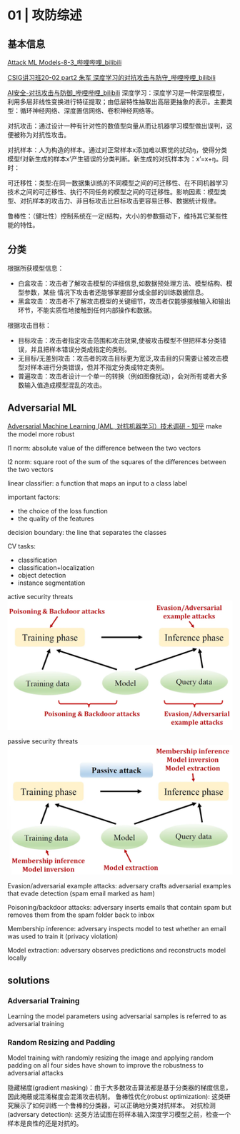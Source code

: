 # 01 | 攻防综述
## 基本信息
[Attack ML Models-8-3\_哔哩哔哩\_bilibili](https://www.bilibili.com/video/BV1pb41177Qg?p=3)

[CSIG讲习班20-02 part2 朱军 深度学习的对抗攻击与防守\_哔哩哔哩\_bilibili](https://www.bilibili.com/video/BV1aa4y147dg/)


[AI安全-对抗攻击与防御\_哔哩哔哩\_bilibili](https://www.bilibili.com/video/BV1Z14y177cF/)
深度学习：深度学习是一种深层模型，利用多层非线性变换进行特征提取；由低层特性抽取出高层更抽象的表示。主要类型：循环神经网络、深度置信网络、卷积神经网络等。

对抗攻击：通过设计一种有针对性的数值型向量从而让机器学习模型做出误判，这便被称为对抗性攻击。

对抗样本：人为构造的样本。通过对正常样本x添加难以察觉的扰动ŋ，使得分类模型f对新生成的样本x’产生错误的分类判断。新生成的对抗样本为：x’=x+ŋ。同时：

可迁移性：类型:在同一数据集训练的不同模型之间的可迁移性、在不同机器学习技术之间的可迁移性、执行不同任务的模型之间的可迁移性。影响因素：模型类型、对抗样本的攻击力、非目标攻击比目标攻击更容易迁移、数据统计规律。

鲁棒性：（健壮性）控制系统在一定(结构，大小)的参数摄动下，维持其它某些性能的特性。

## 分类

根据所获模型信息：

- 白盒攻击：攻击者了解攻击模型的详细信息,如数据预处理方法、模型结构、模型参数，某些
情况下攻击者还能够掌握部分或全部的训练数据信息。
- 黑盒攻击：攻击者不了解攻击模型的关键细节，攻击者仅能够接触输入和输出环节，不能实质性地接触到任何内部操作和数据。

根据攻击目标：

- 目标攻击：攻击者指定攻击范围和攻击效果,使被攻击模型不但把样本分类错误，并且把样本错误分类成指定的类别。
- 无目标/无差别攻击：攻击者的攻击目标更为宽泛,攻击目的只需要让被攻击模型对样本进行分类错误，但并不指定分类成特定类别。
- 普遍攻击：攻击者设计一个单一的转换（例如图像扰动），会对所有或者大多数输入值造成模型混乱的攻击。



## Adversarial ML
[Adversarial Machine Learning (AML, 对抗机器学习）技术调研 - 知乎](https://zhuanlan.zhihu.com/p/135374750)
make the model more robust


l1 norm: absolute value of the difference between the two vectors

l2 norm: square root of the sum of the squares of the differences between the two vectors



linear classifier: a function that maps an input to a class label

important factors:
- the choice of the loss function
- the quality of the features

decision boundary: the line that separates the classes





CV tasks:
- classification
- classification+localization
- object detection
- instance segmentation

active security threats
![](assets/01-attack.assets/20240919152147.webp)

passive security threats
![](assets/01-attack.assets/20240919152207.webp)

Evasion/adversarial example attacks: adversary crafts
adversarial examples that evade detection (spam email marked as ham)

Poisoning/backdoor attacks: adversary inserts emails that contain spam but removes them from the spam folder back to inbox

Membership inference: adversary inspects model to test whether an email was used to train it (privacy violation)

Model extraction: adversary observes predictions and
reconstructs model locally


## solutions

### Adversarial Training
Learning the model parameters using adversarial samples is referred to as adversarial training
### Random Resizing and Padding
Model training with randomly resizing the image and applying random padding on all four sides have shown to improve the robustness to adversarial attacks

隐藏梯度(gradient masking)：由于大多数攻击算法都是基于分类器的梯度信息，因此掩蔽或混淆梯度会混淆攻击机制。
鲁棒性优化(robust optimization): 这类研究展示了如何训练一个鲁棒的分类器，可以正确地分类对抗样本。
对抗检测(adversary detection): 这类方法试图在将样本输入深度学习模型之前，检查一个样本是良性的还是对抗的。
